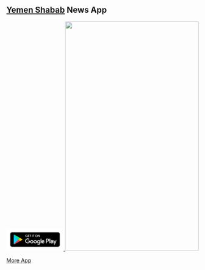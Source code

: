 ## [Yemen Shabab](https://play.google.com/store/apps/details?id=net.yemenshabab) News App  

<a href="https://play.google.com/store/apps/details?id=net.yemenshabab" target="_blank">
            <img src="https://github.com/muhammadalkhalaf/My-Previous-Apps/blob/master/google-play-badge.png" width="150">
          </a>

<img src="https://github.com/muhammadalkhalaf/My-Previous-Apps/blob/master/GIF%20Images/YemenShabab_preview.gif" width="350" height="600" />  

[More App](https://github.com/muhammadalkhalaf/My-Previous-Apps/blob/master/my-previous-android-apps.md)
